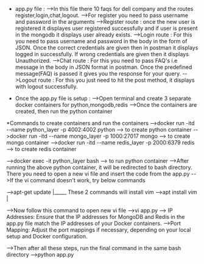  * app.py file :
-->In this file there 10 faqs for dell company and the routes register,login,chat,logout.
-->For register you need to pass username and password in the arguments
-->Register route : once the new user is registered it displayes user registered successfully and if user is present in the mongodb it displays user already exists.
-->Login route : For this you need to pass username and password in the body in the form of JSON. Once the correct credentials are given then in postman it displays logged in successfully.
                  If wrong credentials are given then it displays Unauthorized.
-->Chat route : For this you need to pass FAQ's i.e message in the body in JSON format in postman. Once the predefined message(FAQ) is passed it gives you the response for your query.
-->Logout route : For this you just need to hit the post method, it displays with logout successfully.

* Once the app.py file is setup :
-->Open terminal and create 3 separate docker containers for python,mongodb,redis
-->Once the containers are created, then run the python container

*Commands to create containers and run the containers 
 -->docker run -itd --name python_layer -p 4002:4002 python --> to create python container
 -->docker run -itd --name mongo_layer -p 1000:27017 mongo --> to create mongo container
 -->docker run -itd --name redis_layer -p 2000:6379 redis --> to create redis container

 -->docker exec -it python_layer bash  --> to run python container
 -->After running the above python container, it will be redirected to bash directory. There you need to open a new vi file and insert the code from the app.py
 -->If the vi command doesn't work, try below commands

 -->apt-get update    |_____ These 2 commands will install vim
 -->apt install vim   |

 -->Now follow this command to open new vi file
 -->vi app.py
 --> IP Addresses: Ensure that the IP addresses for MongoDB and Redis in the app.py file match the IP addresses of your Docker containers.
 -->Port Mapping: Adjust the port mappings if necessary, depending on your local setup and Docker configuration.

-->Then after all these steps, run the final command in the same bash directory
-->python app.py
 
